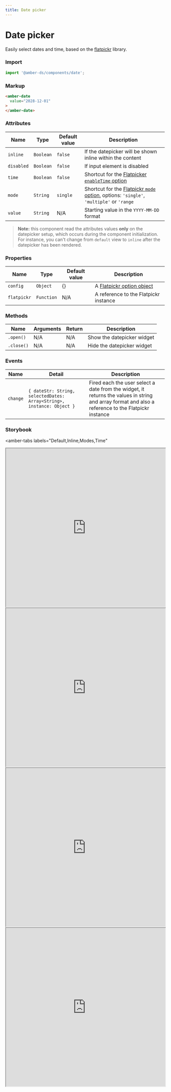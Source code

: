 ```yaml
---
title: Date picker
---
```


# Date picker
Easily select dates and time, based on the [flatpickr](https://flatpickr.js.org/) library.

### Import
```javascript
import '@amber-ds/components/date';
```

### Markup
```html
<amber-date
  value="2028-12-01"
>
</amber-date>
```

### Attributes

| Name | Type | Default value | Description |
|------|------|---------------|-------------|
| `inline` | `Boolean` | `false` | If the datepicker will be shown inline within the content |
| `disabled` | `Boolean` | `false` | If input element is disabled |
| `time` | `Boolean` | `false` | Shortcut for the [Flatpicker `enableTime` option](https://flatpickr.js.org/options/) |
| `mode` | `String` | `single` | Shortcut for the [Flatpickr `mode` option](https://flatpickr.js.org/options/), options: `'single'`, `'multiple'` or `'range` |
| `value` | `String` | N/A | Starting value in the `YYYY-MM-DD` format |

> **Note:** this component read the attributes values **only** on the datepicker setup, which occurs during the component initialization. For instance, you can't change from `default` view to `inline` after the datepicker has been rendered.

### Properties

| Name | Type | Default value | Description |
|------|------|---------------|-------------|
| `config` | `Object` | {} | A [Flatpickr option object](https://flatpickr.js.org/options/) |
| `flatpickr` | `Function` | N/A | A reference to the Flatpickr instance |

### Methods
| Name | Arguments | Return | Description |
|------|-----------|--------|-------------|
| `.open()` | N/A | N/A | Show the datepicker widget |
| `.close()` | N/A | N/A | Hide the datepicker widget |

### Events
| Name | Detail | Description |
|------|--------|-------------|
|`change`|`{ dateStr: String,` `selectedDates: Array<String>,` `instance: Object }`| Fired each the user select a date from the widget, it returns the values in string and array format and also a reference to the Flatpickr instance |


### Storybook

<amber-tabs 
  labels="Default,Inline,Modes,Time"
>
<amber-tab-content>
<iframe title="storybook" width="100%" height="500px" src="https://bitrockteam.github.io/amber-components/?selectedKind=Date%20Picker&selectedStory=Playground&full=0&addons=1&stories=0&panelRight=0&addonPanel=storybooks%2Fstorybook-addon-knobs"></iframe>
</amber-tab-content>
<amber-tab-content>
<iframe title="storybook" width="100%" height="500px" src="https://bitrockteam.github.io/amber-components/?selectedKind=Date%20Picker&selectedStory=Inline&full=0&addons=1&stories=0&panelRight=0&addonPanel=storybooks%2Fstorybook-addon-knobs"></iframe>
</amber-tab-content>
<amber-tab-content>
<iframe title="storybook" width="100%" height="500px" src="https://bitrockteam.github.io/amber-components/?selectedKind=Date%20Picker&selectedStory=Modes&full=0&addons=1&stories=0&panelRight=0&addonPanel=storybooks%2Fstorybook-addon-knobs"></iframe>
</amber-tab-content>
<amber-tab-content>
<iframe title="storybook" width="100%" height="500px" src="https://bitrockteam.github.io/amber-components/?selectedKind=Date%20Picker&selectedStory=Time&full=0&addons=1&stories=0&panelRight=0&addonPanel=storybooks%2Fstorybook-addon-knobs"></iframe>
</amber-tab-content>
</amber-tabs>